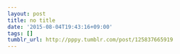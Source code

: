 ```yaml
---
layout: post
title: no title
date: '2015-08-04T19:43:16+09:00'
tags: []
tumblr_url: http://pppy.tumblr.com/post/125837665919
---
```


    

